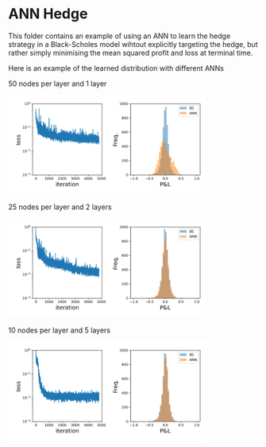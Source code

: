 # ANN Hedge

This folder contains an example of using an ANN to learn the hedge strategy in a Black-Scholes model wihtout explicitly targeting the hedge, but rather simply minimising the mean squared profit and loss at terminal time.

Here is an example of the learned distribution with different ANNs 


50 nodes per layer and 1 layer

<img src="images/net_50_1_dist24.png" alt="ANN_50_1" width="400"/>

25 nodes per layer and 2 layers

<img src="images/net_25_2_dist24.png" alt="ANN_25_2" width="400"/>

10 nodes per layer and 5 layers

<img src="images/net_10_5_dist24.png" alt="ANN_10_5" width="400"/>

